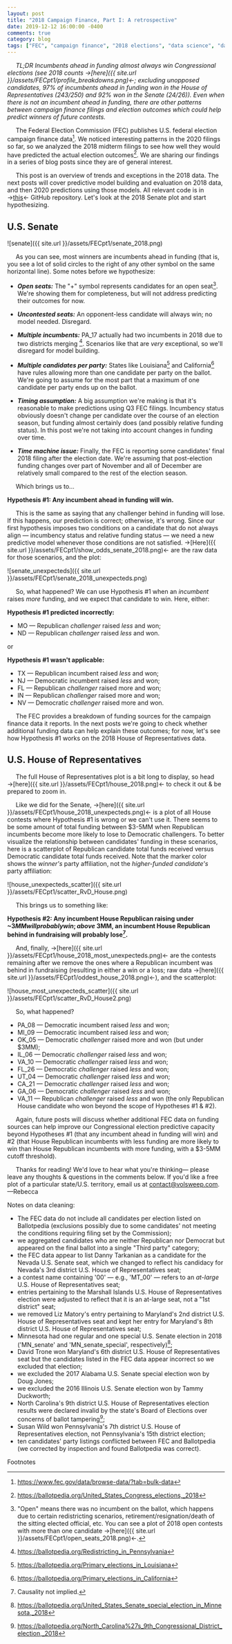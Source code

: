 ```yaml
---
layout: post
title: "2018 Campaign Finance, Part I: A retrospective"
date: 2019-12-12 16:00:00 -0400
comments: true
category: blog
tags: ["FEC", "campaign finance", "2018 elections", "data science", "data munging"]
---
```

&nbsp;&nbsp;&nbsp;&nbsp;&nbsp;*TL;DR Incumbents ahead in funding almost always win Congressional elections (see 2018 counts &#8594;[here]({{ site.url }}/assets/FECpt1/profile_breakdowns.png)&#8592;; excluding unopposed candidates, 97% of incumbents ahead in funding won in the House of Representatives (243/250) and 92% won in the Senate (24/26)). Even when there is not an incumbent ahead in funding, there are other patterns between campaign finance filings and election outcomes which could help predict winners of future contests.*

&nbsp;&nbsp;&nbsp;&nbsp;&nbsp;The Federal Election Commission (FEC) publishes U.S. federal election campaign finance data[^1]. We noticed interesting patterns in the 2020 filings so far, so we analyzed the 2018 midterm filings to see how well they would have predicted the actual election outcomes[^2]. We are sharing our findings in a series of blog posts since they are of general interest.

&nbsp;&nbsp;&nbsp;&nbsp;&nbsp;This post is an overview of trends and exceptions in the 2018 data. The next posts will cover predictive model building and evaluation on 2018 data, and then 2020 predictions using those models. All relevant code is in &#8594;[this](https://github.com/volsweep/volsweep.github.io/tree/master/projects/FEC/2018)&#8592; GitHub repository. Let's look at the 2018 Senate plot and start hypothesizing.


## U.S. Senate
![senate]({{ site.url }}/assets/FECpt1/senate_2018.png)

&nbsp;&nbsp;&nbsp;&nbsp;&nbsp;As you can see, most winners are incumbents ahead in funding (that is, you see a lot of solid circles to the right of any other symbol on the same horizontal line). Some notes before we hypothesize:

* _**Open seats:**_ The "+" symbol represents candidates for an open seat[^3]. We're showing them for completeness, but will not address predicting their outcomes for now.

* _**Uncontested seats:**_ An opponent-less candidate will always win; no model needed. Disregard.

* _**Multiple incumbents:**_ PA_17 actually had two incumbents in 2018 due to two districts merging [^4]. Scenarios like that are *very* exceptional, so we'll disregard for model building.

* _**Multiple candidates per party:**_ States like Louisiana[^5] and California[^6] have rules allowing more than one candidate per party on the ballot. We're going to assume for the most part that a maximum of one candidate per party ends up on the ballot.

* _**Timing assumption:**_ A big assumption we're making is that it's reasonable to make predictions using Q3 FEC filings. Incumbency status obviously doesn't change per candidate over the course of an election season, but funding almost certainly does (and possibly relative funding status). In this post we're not taking into account changes in funding over time.

* _**Time machine issue:**_ Finally, the FEC is reporting some candidates' final 2018 filing after the election date. We're assuming that post-election funding changes over part of November and all of December are relatively small compared to the rest of the election season.

&nbsp;&nbsp;&nbsp;&nbsp;&nbsp;Which brings us to...

**Hypothesis &#35;1: Any incumbent ahead in funding will win.**

&nbsp;&nbsp;&nbsp;&nbsp;&nbsp;This is the same as saying that any challenger behind in funding will lose. If this happens, our prediction is correct; otherwise, it's wrong. Since our first hypothesis imposes two conditions on a candidate that do not always align &#8212; incumbency status and relative funding status &#8212; we need a new predictive model whenever those conditions are not satisfied. &#8594;[Here]({{ site.url }}/assets/FECpt1/show_odds_senate_2018.png)&#8592; are the raw data for those scenarios, and the plot:

![senate_unexpecteds]({{ site.url }}/assets/FECpt1/senate_2018_unexpecteds.png)

&nbsp;&nbsp;&nbsp;&nbsp;&nbsp;So, what happened? We can use Hypothesis &#35;1 when an *incumbent* raises *more* funding, and we expect that candidate to win. Here, either:

**Hypothesis &#35;1 predicted incorrectly:**
* MO &#8212; Republican *challenger* raised *less* and won;
* ND &#8212; Republican *challenger* raised *less* and won.

or

**Hypothesis &#35;1 wasn't applicable:**
* TX &#8212; Republican incumbent raised *less* and won;
* NJ &#8212; Democratic incumbent raised *less* and won;
* FL &#8212; Republican *challenger* raised more and won;
* IN &#8212; Republican *challenger* raised more and won;
* NV &#8212; Democratic *challenger* raised more and won.


&nbsp;&nbsp;&nbsp;&nbsp;&nbsp;The FEC provides a breakdown of funding sources for the campaign finance data it reports. In the next posts we're going to check whether additional funding data can help explain these outcomes; for now, let's see how Hypothesis &#35;1 works on the 2018 House of Representatives data.


## U.S. House of Representatives
&nbsp;&nbsp;&nbsp;&nbsp;&nbsp;The full House of Representatives plot is a bit long to display, so head &#8594;[here]({{ site.url }}/assets/FECpt1/house_2018.png)&#8592; to check it out & be prepared to zoom in.

&nbsp;&nbsp;&nbsp;&nbsp;&nbsp;Like we did for the Senate, &#8594;[here]({{ site.url }}/assets/FECpt1/house_2018_unexpecteds.png)&#8592; is a plot of all House contests where Hypothesis &#35;1 is wrong or we can't use it. There seems to be some amount of total funding between $3-5MM when Republican incumbents become more likely to lose to Democratic challengers. To better visualize the relationship between candidates' funding in these scenarios, here is a scatterplot of Republican candidate total funds received versus Democratic candidate total funds received.  Note that the marker color shows the *winner's* party affiliation, not the *higher-funded candidate's* party affiliation:

![house_unexpecteds_scatter]({{ site.url }}/assets/FECpt1/scatter_RvD_House.png)

&nbsp;&nbsp;&nbsp;&nbsp;&nbsp;This brings us to something like:

**Hypothesis &#35;2: Any incumbent House Republican raising under ~$3MM will probably win; above ~$3MM, an incumbent House Republican behind in fundraising will probably lose[^7].**

&nbsp;&nbsp;&nbsp;&nbsp;&nbsp;And, finally, &#8594;[here]({{ site.url }}/assets/FECpt1/house_2018_most_unexpecteds.png)&#8592; are the contests remaining after we remove the ones where a Republican incumbent was behind in fundraising (resulting in either a win or a loss; raw data &#8594;[here]({{ site.url }}/assets/FECpt1/oddest_house_2018.png)&#8592;), and the scatterplot:

![house_most_unexpecteds_scatter]({{ site.url }}/assets/FECpt1/scatter_RvD_House2.png)

&nbsp;&nbsp;&nbsp;&nbsp;&nbsp;So, what happened?

* PA_08 &#8212; Democratic incumbent raised *less* and won;
* MI_09 &#8212; Democratic incumbent raised *less* and won;
* OK_05 &#8212; Democratic *challenger* raised more and won (but under $3MM);
* IL_06 &#8212; Democratic *challenger* raised *less* and won;
* VA_10 &#8212; Democratic *challenger* raised *less* and won;
* FL_26 &#8212; Democratic *challenger* raised *less* and won;
* UT_04 &#8212; Democratic *challenger* raised *less* and won;
* CA_21 &#8212; Democratic *challenger* raised *less* and won;
* GA_06 &#8212; Democratic *challenger* raised *less* and won;
* VA_11 &#8212; Republican *challenger* raised *less* and won (the only Republican House candidate who won beyond the scope of Hypotheses &#35;1 & &#35;2).


&nbsp;&nbsp;&nbsp;&nbsp;&nbsp;Again, future posts will discuss whether additional FEC data on funding sources can help improve our Congressional election predictive capacity beyond Hypotheses &#35;1 (that any incumbent ahead in funding will win) and &#35;2 (that House Republican incumbents with less funding are more likely to win than House Republican incumbents with more funding, with a $3-5MM cutoff threshold).

&nbsp;&nbsp;&nbsp;&nbsp;&nbsp;Thanks for reading! We'd love to hear what you're thinking&#8212; please leave any thoughts & questions in the comments below. If you'd like a free plot of a particular state/U.S. territory, email us at contact@volsweep.com. &#8212;Rebecca


Notes on data cleaning:

* The FEC data do not include all candidates per election listed on Ballotpedia (exclusions possibly due to some candidates' not meeting the conditions requiring filing set by the Commission);
* we aggregated candidates who are neither Republican nor Democrat but appeared on the final ballot into a single "Third party" category;
* the FEC data appear to list Danny Tarkanian as a candidate for the Nevada U.S. Senate seat, which we changed to reflect his candidacy for Nevada's 3rd district U.S. House of Representatives seat;
* a contest name containing '00' &#8212; e.g., 'MT_00' &#8212; refers to an *at-large* U.S. House of Representatives seat;
* entries pertaining to the Marshall Islands U.S. House of Representatives election were adjusted to reflect that it is an at-large seat, not a "1st district" seat;
* we removed Liz Matory's entry pertaining to Maryland's 2nd district U.S. House of Representatives seat and kept her entry for Maryland's 8th district U.S. House of Representatives seat;
* Minnesota had one regular and one special U.S. Senate election in 2018 ('MN_senate' and 'MN_senate_special', respectively)[^8];
* David Trone won Maryland's 6th district U.S. House of Representatives seat but the candidates listed in the FEC data appear incorrect so we excluded that election;
* we excluded the 2017 Alabama U.S. Senate special election won by Doug Jones;
* we excluded the 2016 Illinois U.S. Senate election won by Tammy Duckworth;
* North Carolina's 9th district U.S. House of Representatives election results were declared invalid by the state's Board of Elections over concerns of ballot tampering[^9];
* Susan Wild won Pennsylvania's 7th district U.S. House of Representatives election, not Pennsylvania's 15th district election;
* ten candidates' party listings conflicted between FEC and Ballotpedia (we corrected by inspection and found Ballotpedia was correct).


Footnotes

[^1]: https://www.fec.gov/data/browse-data/?tab=bulk-data
[^2]: https://ballotpedia.org/United_States_Congress_elections,_2018
[^3]: "Open" means there was no incumbent on the ballot, which happens due to certain redistricting scenarios, retirement/resignation/death of the sitting elected official, etc. You can see a plot of 2018 open contests with more than one candidate &#8594;[here]({{ site.url }}/assets/FECpt1/open_seats_2018.png)&#8592;.
[^4]: https://ballotpedia.org/Redistricting_in_Pennsylvania
[^5]: https://ballotpedia.org/Primary_elections_in_Louisiana
[^6]: https://ballotpedia.org/Primary_elections_in_California
[^7]: Causality not implied.
[^8]: https://ballotpedia.org/United_States_Senate_special_election_in_Minnesota,_2018
[^9]: https://ballotpedia.org/North_Carolina%27s_9th_Congressional_District_election,_2018
